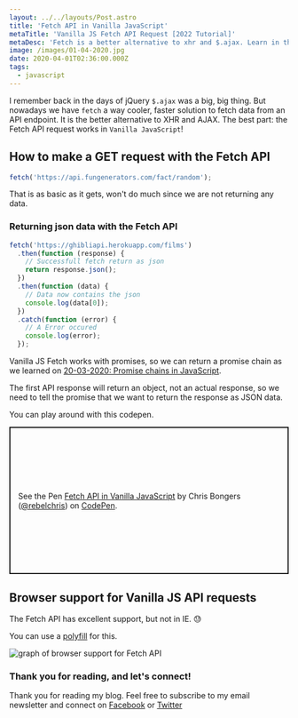 ```yaml
---
layout: ../../layouts/Post.astro
title: 'Fetch API in Vanilla JavaScript'
metaTitle: 'Vanilla JS Fetch API Request [2022 Tutorial]'
metaDesc: 'Fetch is a better alternative to xhr and $.ajax. Learn in this tutorial how to use it and take code from the examples.'
image: /images/01-04-2020.jpg
date: 2020-04-01T02:36:00.000Z
tags:
  - javascript
---
```


I remember back in the days of jQuery `$.ajax` was a big, big thing. But nowadays we have `fetch` a way cooler, faster solution to fetch data from an API endpoint. It is the better alternative to XHR and AJAX.
The best part: the Fetch API request works in `Vanilla JavaScript`!

## How to make a GET request with the Fetch API

```js
fetch('https://api.fungenerators.com/fact/random');
```

That is as basic as it gets, won't do much since we are not returning any data.

### Returning json data with the Fetch API

```js
fetch('https://ghibliapi.herokuapp.com/films')
  .then(function (response) {
    // Successfull fetch return as json
    return response.json();
  })
  .then(function (data) {
    // Data now contains the json
    console.log(data[0]);
  })
  .catch(function (error) {
    // A Error occured
    console.log(error);
  });
```

Vanilla JS Fetch works with promises, so we can return a promise chain as we learned on [20-03-2020: Promise chains in JavaScript](https://daily-dev-tips.com/posts/promise-chains-in-javascript/).

The first API response will return an object, not an actual response, so we need to tell the promise that we want to return the response as JSON data.

You can play around with this codepen.

<p class="codepen" data-height="265" data-theme-id="dark" data-default-tab="js,result" data-user="rebelchris" data-slug-hash="abOXqoV" style="height: 265px; box-sizing: border-box; display: flex; align-items: center; justify-content: center; border: 2px solid; margin: 1em 0; padding: 1em;" data-pen-title="Fetch API in Vanilla JavaScript">
  <span>See the Pen <a href="https://codepen.io/rebelchris/pen/abOXqoV">
  Fetch API in Vanilla JavaScript</a> by Chris Bongers (<a href="https://codepen.io/rebelchris">@rebelchris</a>)
  on <a href="https://codepen.io">CodePen</a>.</span>
</p>
<script async src="https://static.codepen.io/assets/embed/ei.js"></script>

## Browser support for Vanilla JS API requests

The Fetch API has excellent support, but not in IE. 😓

You can use a [polyfill](https://github.com/github/fetch) for this.

![graph of browser support for Fetch API](https://caniuse.bitsofco.de/image/fetch.png)

### Thank you for reading, and let's connect!

Thank you for reading my blog. Feel free to subscribe to my email newsletter and connect on [Facebook](https://www.facebook.com/DailyDevTipsBlog) or [Twitter](https://twitter.com/DailyDevTips1)
